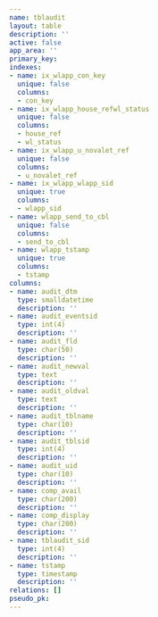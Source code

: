 ```yaml
---
name: tblaudit
layout: table
description: ''
active: false
app_area: ''
primary_key: 
indexes:
- name: ix_wlapp_con_key
  unique: false
  columns:
  - con_key
- name: ix_wlapp_house_refwl_status
  unique: false
  columns:
  - house_ref
  - wl_status
- name: ix_wlapp_u_novalet_ref
  unique: false
  columns:
  - u_novalet_ref
- name: ix_wlapp_wlapp_sid
  unique: true
  columns:
  - wlapp_sid
- name: wlapp_send_to_cbl
  unique: false
  columns:
  - send_to_cbl
- name: wlapp_tstamp
  unique: true
  columns:
  - tstamp
columns:
- name: audit_dtm
  type: smalldatetime
  description: ''
- name: audit_eventsid
  type: int(4)
  description: ''
- name: audit_fld
  type: char(50)
  description: ''
- name: audit_newval
  type: text
  description: ''
- name: audit_oldval
  type: text
  description: ''
- name: audit_tblname
  type: char(10)
  description: ''
- name: audit_tblsid
  type: int(4)
  description: ''
- name: audit_uid
  type: char(10)
  description: ''
- name: comp_avail
  type: char(200)
  description: ''
- name: comp_display
  type: char(200)
  description: ''
- name: tblaudit_sid
  type: int(4)
  description: ''
- name: tstamp
  type: timestamp
  description: ''
relations: []
pseudo_pk: 
---
```


